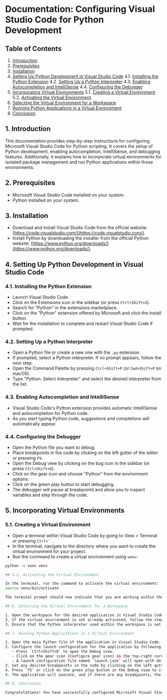 # Documentation: Configuring Visual Studio Code for Python Development

## Table of Contents
1. [Introduction](#introduction)
2. [Prerequisites](#prerequisites)
3. [Installation](#installation)
4. [Setting Up Python Development in Visual Studio Code](#setting-up-python-development-in-visual-studio-code)
   4.1. [Installing the Python Extension](#installing-the-python-extension)
   4.2. [Setting Up a Python Interpreter](#setting-up-a-python-interpreter)
   4.3. [Enabling Autocompletion and IntelliSense](#enabling-autocompletion-and-intellisense)
   4.4. [Configuring the Debugger](#configuring-the-debugger)
5. [Incorporating Virtual Environments](#incorporating-virtual-environments)
   5.1. [Creating a Virtual Environment](#creating-a-virtual-environment)
   5.2. [Activating the Virtual Environment](#activating-the-virtual-environment)
6. [Selecting the Virtual Environment for a Workspace](#selecting-the-virtual-environment-for-a-workspace)
7. [Running Python Applications in a Virtual Environment](#running-python-applications-in-a-virtual-environment)
8. [Conclusion](#conclusion)

## 1. Introduction
This documentation provides step-by-step instructions for configuring Microsoft Visual Studio Code for Python scripting. It covers the setup of Python development, enabling autocompletion, IntelliSense, and debugging features. Additionally, it explains how to incorporate virtual environments for isolated package management and run Python applications within those environments.

## 2. Prerequisites
- Microsoft Visual Studio Code installed on your system.
- Python installed on your system.

## 3. Installation
- Download and install Visual Studio Code from the official website: [https://code.visualstudio.com/](https://code.visualstudio.com/).
- Install Python by downloading the installer from the official Python website: [https://www.python.org/downloads/](https://www.python.org/downloads/).

## 4. Setting Up Python Development in Visual Studio Code

### 4.1. Installing the Python Extension
- Launch Visual Studio Code.
- Click on the Extensions icon in the sidebar (or press `Ctrl+Shift+X`).
- Search for "Python" in the extensions marketplace.
- Click on the "Python" extension offered by Microsoft and click the Install button.
- Wait for the installation to complete and restart Visual Studio Code if prompted.

### 4.2. Setting Up a Python Interpreter
- Open a Python file or create a new one with the `.py` extension.
- If prompted, select a Python interpreter. If no prompt appears, follow the next step.
- Open the Command Palette by pressing `Ctrl+Shift+P` (or `Cmd+Shift+P` on macOS).
- Type "Python: Select Interpreter" and select the desired interpreter from the list.

### 4.3. Enabling Autocompletion and IntelliSense
- Visual Studio Code's Python extension provides automatic IntelliSense and autocompletion for Python code.
- As you start typing Python code, suggestions and completions will automatically appear.

### 4.4. Configuring the Debugger
- Open the Python file you want to debug.
- Place breakpoints in the code by clicking on the left gutter of the editor or pressing `F9`.
- Open the Debug view by clicking on the bug icon in the sidebar (or press `Ctrl+Shift+D`).
- Click on the gear icon and choose "Python" from the environment options.
- Click on the green play button to start debugging.
- The debugger will pause at breakpoints and allow you to inspect variables and step through the code.

## 5. Incorporating Virtual Environments

### 5.1. Creating a Virtual Environment
- Open a terminal within Visual Studio Code by going to View > Terminal or pressing ``Ctrl+` ``.
- In the terminal, navigate to the directory where you want to create the virtual environment for your project.
- Run the command to create a virtual environment using `venv`:

```bash
python -m venv venv

## 5.2. Activating the Virtual Environment

In the terminal, run the command to activate the virtual environment:
source venv/bin/activate

The terminal prompt should now indicate that you are working within the virtual environment.

## 6. Selecting the Virtual Environment for a Workspace

1. Open the workspace for the desired application in Visual Studio Code.
2. If the virtual environment is not already activated, follow the steps mentioned in the previous section to activate it.
3. Ensure that the Python interpreter used within the workspace is set to the virtual environment you created.

## 7. Running Python Applications in a Virtual Environment

1. Open the main Python file of the application in Visual Studio Code.
2. Configure the launch configuration for the application by following these steps:
   - Press `Ctrl+Shift+D` to open the Debug view.
   - Click on the gear icon (Configure gear icon) in the top-right corner of the Debug view and choose "Python" from the environment options.
   - A launch configuration file named `launch.json` will open with default settings.
3. Set any desired breakpoints in the code by clicking on the left gutter of the editor or pressing `F9`.
4. Press `F5` or click on the green play button in the Debug view to start running the application in debug mode.
5. The application will execute, and if there are any breakpoints, the execution will pause at those points, allowing you to inspect variables and step through the code.

## 8. Conclusion

Congratulations! You have successfully configured Microsoft Visual Studio Code for Python scripting. You can now take advantage of features such as autocompletion, IntelliSense, and the debugger. By incorporating virtual environments, you can maintain package isolation and run Python applications within specific environments.

